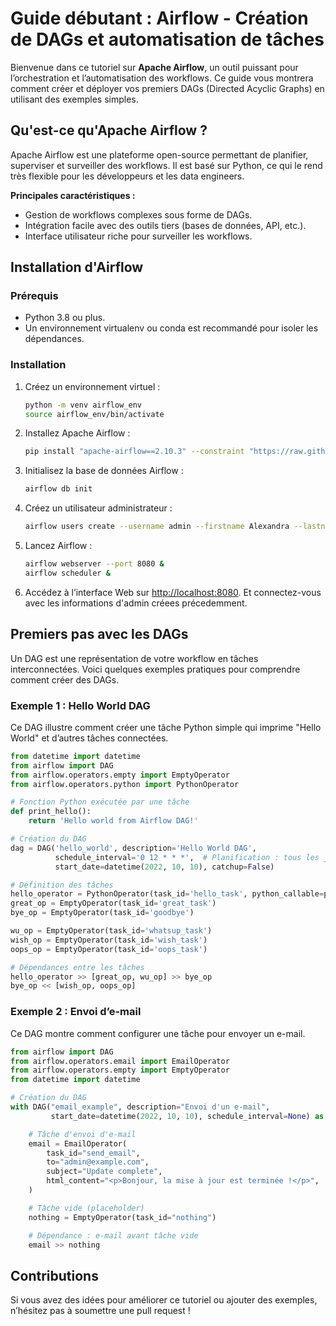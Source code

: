 # Guide débutant : Airflow - Création de DAGs et automatisation de tâches

Bienvenue dans ce tutoriel sur **Apache Airflow**, un outil puissant pour l’orchestration et l’automatisation des workflows. Ce guide vous montrera comment créer et déployer vos premiers DAGs (Directed Acyclic Graphs) en utilisant des exemples simples.

## Qu'est-ce qu'Apache Airflow ?

Apache Airflow est une plateforme open-source permettant de planifier, superviser et surveiller des workflows. Il est basé sur Python, ce qui le rend très flexible pour les développeurs et les data engineers.

**Principales caractéristiques :**
- Gestion de workflows complexes sous forme de DAGs.
- Intégration facile avec des outils tiers (bases de données, API, etc.).
- Interface utilisateur riche pour surveiller les workflows.

## Installation d'Airflow

### Prérequis
- Python 3.8 ou plus.
- Un environnement virtualenv ou conda est recommandé pour isoler les dépendances.

### Installation
1. Créez un environnement virtuel :
   ```bash
   python -m venv airflow_env
   source airflow_env/bin/activate
   ```
2. Installez Apache Airflow  :
   ```bash
   pip install "apache-airflow==2.10.3" --constraint "https://raw.githubusercontent.com/apache/airflow/constraints-2.10.3/constraints-3.8.txt"
   ```
3. Initialisez la base de données Airflow :
   ```bash
   airflow db init
   ```
4. Créez un utilisateur administrateur :
   ```bash
   airflow users create --username admin --firstname Alexandra --lastname Jane --role Admin --email jane@airflow.org.
   ```
5. Lancez Airflow :
   ```bash
   airflow webserver --port 8080 &
   airflow scheduler &
   ```
6. Accédez à l’interface Web sur [http://localhost:8080](http://localhost:8080). Et connectez-vous avec les informations d'admin créees précedemment.

## Premiers pas avec les DAGs

Un DAG est une représentation de votre workflow en tâches interconnectées. Voici quelques exemples pratiques pour comprendre comment créer des DAGs.

### Exemple 1 : Hello World DAG

Ce DAG illustre comment créer une tâche Python simple qui imprime "Hello World" et d’autres tâches connectées.

```python
from datetime import datetime
from airflow import DAG
from airflow.operators.empty import EmptyOperator
from airflow.operators.python import PythonOperator

# Fonction Python exécutée par une tâche
def print_hello():
    return 'Hello world from Airflow DAG!'

# Création du DAG
dag = DAG('hello_world', description='Hello World DAG',
          schedule_interval='0 12 * * *',  # Planification : tous les jours à midi
          start_date=datetime(2022, 10, 10), catchup=False)

# Définition des tâches
hello_operator = PythonOperator(task_id='hello_task', python_callable=print_hello, dag=dag)
great_op = EmptyOperator(task_id='great_task')
bye_op = EmptyOperator(task_id='goodbye')

wu_op = EmptyOperator(task_id='whatsup_task')
wish_op = EmptyOperator(task_id='wish_task')
oops_op = EmptyOperator(task_id='oops_task')

# Dépendances entre les tâches
hello_operator >> [great_op, wu_op] >> bye_op 
bye_op << [wish_op, oops_op]
```

### Exemple 2 : Envoi d’e-mail

Ce DAG montre comment configurer une tâche pour envoyer un e-mail.

```python
from airflow import DAG
from airflow.operators.email import EmailOperator
from airflow.operators.empty import EmptyOperator
from datetime import datetime

# Création du DAG
with DAG("email_example", description="Envoi d'un e-mail",
         start_date=datetime(2022, 10, 10), schedule_interval=None) as dag:

    # Tâche d'envoi d'e-mail
    email = EmailOperator(
        task_id="send_email",
        to="admin@example.com",
        subject="Update complete",
        html_content="<p>Bonjour, la mise à jour est terminée !</p>",
    )

    # Tâche vide (placeholder)
    nothing = EmptyOperator(task_id="nothing")

    # Dépendance : e-mail avant tâche vide
    email >> nothing
```

## Contributions
Si vous avez des idées pour améliorer ce tutoriel ou ajouter des exemples, n’hésitez pas à soumettre une pull request !
